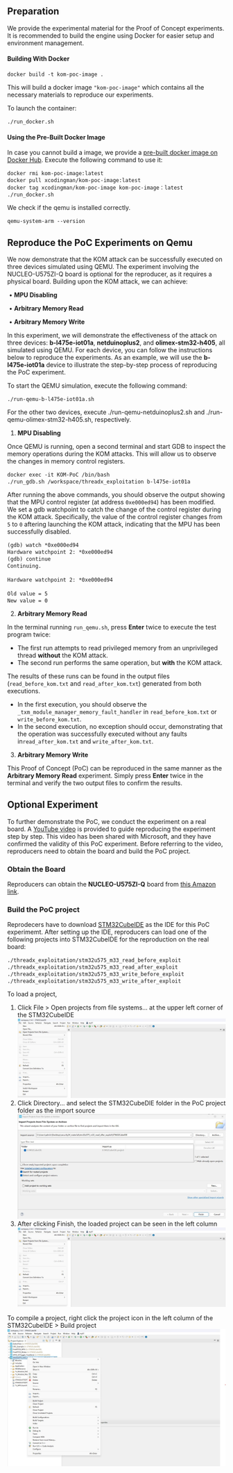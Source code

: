 ## Preparation

We provide the experimental material for the Proof of Concept experiments. It is recommended to build the engine using Docker for easier setup and environment management. 

#### Building With Docker
```
docker build -t kom-poc-image .
```

This will build a docker image `"kom-poc-image"` which contains all the necessary materials to reproduce our experiments.

To launch the container:

```
./run_docker.sh
```

#### Using the Pre-Built Docker Image
In case you cannot build a image, we provide a [pre-built docker image on Docker Hub](https://hub.docker.com/repository/docker/xcodingman/kom-poc-image/general). Execute the following command to use it:

```
docker rmi kom-poc-image:latest
docker pull xcodingman/kom-poc-image:latest
docker tag xcodingman/kom-poc-image kom-poc-image：latest
./run_docker.sh
```

We check if the qemu is installed correctly.

```
qemu-system-arm --version
```

## Reproduce the PoC Experiments on Qemu

We now demonstrate that the KOM attack can be successfully executed on three devices simulated using QEMU. The experiment involving the NUCLEO-U575ZI-Q board is optional for the reproducer, as it requires a physical board. Building upon the KOM attack, we can achieve:

​	•	**MPU Disabling**

​	•	**Arbitrary Memory Read**

​	•	**Arbitrary Memory Write**

In this experiment, we will demonstrate the effectiveness of the attack on three devices: **b-l475e-iot01a**, **netduinoplus2**, and **olimex-stm32-h405**, all simulated using QEMU. For each device, you can follow the instructions below to reproduce the experiments. As an example, we will use the **b-l475e-iot01a** device to illustrate the step-by-step process of reproducing the PoC experiment.

To start the QEMU simulation, execute the following command:

```shell
./run-qemu-b-l475e-iot01a.sh
```
For the other two devices, execute ./run-qemu-netduinoplus2.sh and ./run-qemu-olimex-stm32-h405.sh, respectively.

1. **MPU Disabling**

Once QEMU is running, open a second terminal and start GDB to inspect the memory operations during the KOM attacks. This will allow us to observe the changes in memory control registers.

```shell
docker exec -it KOM-PoC /bin/bash
./run_gdb.sh /workspace/threadx_exploitation b-l475e-iot01a
```

After running the above commands, you should observe the output showing that the MPU control register (at address `0xe000ed94`) has been modified. We set a gdb watchpoint to catch the change of the control register during the KOM attack. Specifically, the value of the control register changes from `5` to `0` aftering launching the KOM attack, indicating that the MPU has been successfully disabled.

```
(gdb) watch *0xe000ed94
Hardware watchpoint 2: *0xe000ed94
(gdb) continue
Continuing.

Hardware watchpoint 2: *0xe000ed94

Old value = 5
New value = 0 
```

2. **Arbitrary Memory Read**

In the terminal running `run_qemu.sh`, press **Enter** twice to execute the test program twice:

- The first run attempts to read privileged memory from an unprivileged thread **without** the KOM attack.
- The second run performs the same operation, but **with** the KOM attack.

The results of these runs can be found in the output files (`read_before_kom.txt` and `read_after_kom.txt`) generated from both executions.

- In the first execution, you should observe the `_txm_module_manager_memory_fault_handler` in `read_before_kom.txt` or `write_before_kom.txt`.
- In the second execution, no exception should occur, demonstrating that the operation was successfully executed without any faults in`read_after_kom.txt` and `write_after_kom.txt`.

3. **Arbitrary Memory Write**

This Proof of Concept (PoC) can be reproduced in the same manner as the **Arbitrary Memory Read** experiment. Simply press **Enter** twice in the terminal and verify the two output files to confirm the results.

## Optional Experiment
To further demonstrate the PoC, we conduct the experiment on a real board. A [YouTube video](https://youtu.be/dr2qib8wsiA) is provided to guide reproducing the experiment step by step. This video has been shared with Microsoft, and they have confirmed the validity of this PoC experiment. Before referring to the video, reproducers need to obtain the board and build the PoC project.


### **Obtain the Board**
Reproducers can obtain the **NUCLEO-U575ZI-Q** board from [this Amazon link](https://www.amazon.in/Robotism-NUCLEO-U575ZI-Q-Development-board/dp/B0BD1LTSSD).

### **Build the PoC project**
Reprodecers have to download [STM32CubeIDE]("https://www.st.com/en/development-tools/stm32cubeide.html") as the IDE for this PoC experimemt. After setting up the IDE, reproducers can load one of the following projects into STM32CubeIDE for the reproduction on the real board:
```
./threadx_exploitation/stm32u575_m33_read_before_exploit
./threadx_exploitation/stm32u575_m33_read_after_exploit 
./threadx_exploitation/stm32u575_m33_write_before_exploit 
./threadx_exploitation/stm32u575_m33_write_after_exploit 
```
To load a project,
1. Click File > Open projects from file systems... at the upper left corner of the STM32CubeIDE
![open](./images/open.jpg)
2. Click Directory... and select the STM32CubeDIE folder in the PoC project folder as the import source
![select](./images/select.jpg)
3. After clicking Finish, the loaded project can be seen in the left column
![finish](./images/open.jpg)

To compile a project, right click the project icon in the left column of the STM32CubeIDE > Build project
![compile](./images/compile.jpg)




